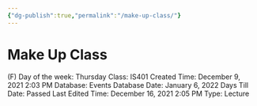 ```yaml
---
{"dg-publish":true,"permalink":"/make-up-class/"}
---
```


# Make Up Class

(F) Day of the week: Thursday
Class: IS401
Created Time: December 9, 2021 2:03 PM
Database: Events Database
Date: January 6, 2022
Days Till Date: Passed
Last Edited Time: December 16, 2021 2:05 PM
Type: Lecture